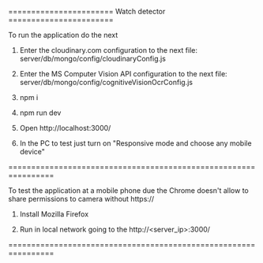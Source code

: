 ======================= Watch detector =======================

To run the application do the next

1) Enter the cloudinary.com configuration to the next file:
server/db/mongo/config/cloudinaryConfig.js

2) Enter the MS Computer Vision API configuration to the next file:
server/db/mongo/config/cognitiveVisionOcrConfig.js

3) npm i

4) npm run dev

5) Open http://localhost:3000/

6) In the PC to test just turn on "Responsive mode and choose any mobile device"

================================================================

To test the application at a mobile phone due the Chrome doesn't allow to share permissions to camera without https://

1) Install Mozilla Firefox

2) Run in local network going to the http://<server_ip>:3000/

================================================================